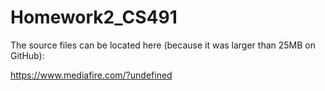 ﻿# Homework2_CS491

The source files can be located here (because it was larger than 25MB on GitHub):

https://www.mediafire.com/?undefined
